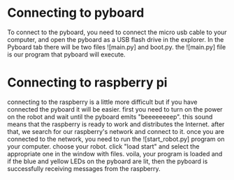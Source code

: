 # Сonnecting to pyboard

To connect to the pyboard, you need to connect the micro usb cable to your computer, and open the pyboard as a USB flash drive in the explorer.
In the Pyboard tab there will be two files ![main.py] and boot.py. the ![main.py] file is our program that pyboard will execute.

# Connecting to raspberry pi

connecting to the raspberry is a little more difficult but if you have connected the pyboard it will be easier.
first you need to turn on the power on the robot and wait until the pyboard emits "beeeeeeeep".
this sound means that the raspberry is ready to work and distributes the Internet.
after that, we search for our raspberry's network and connect to it.
once you are connected to the network, you need to run the ![start_robot.py] program on your computer.
choose your robot.
click "load start" and select the appropriate one in the window with files.
voila, your program is loaded and if the blue and yellow LEDs on the pyboard are lit, then the pyboard is successfully receiving messages from the raspberry.
